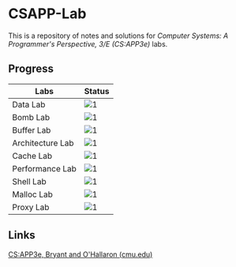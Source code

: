 # CSAPP-Lab

This is a repository of notes and solutions for *Computer Systems: A Programmer's Perspective, 3/E (CS:APP3e)* labs.

## Progress

| Labs             | Status                                               |
| ---------------- | ---------------------------------------------------- |
| Data Lab         | ![1](https://img.shields.io/badge/-Done-brightgreen) |
| Bomb Lab         | ![1](https://img.shields.io/badge/-Done-brightgreen) |
| Buffer Lab       | ![1](https://img.shields.io/badge/-Part-important)   |
| Architecture Lab | ![1](https://img.shields.io/badge/-Done-brightgreen) |
| Cache Lab        | ![1](https://img.shields.io/badge/-Done-brightgreen) |
| Performance Lab  | ![1](https://img.shields.io/badge/-Done-brightgreen) |
| Shell Lab        | ![1](https://img.shields.io/badge/-Done-brightgreen) |
| Malloc Lab       | ![1](https://img.shields.io/badge/-Done-brightgreen) |
| Proxy Lab        | ![1](https://img.shields.io/badge/-Done-brightgreen) |

## Links

[CS:APP3e, Bryant and O'Hallaron (cmu.edu)](http://www.csapp.cs.cmu.edu/3e/labs.html)

